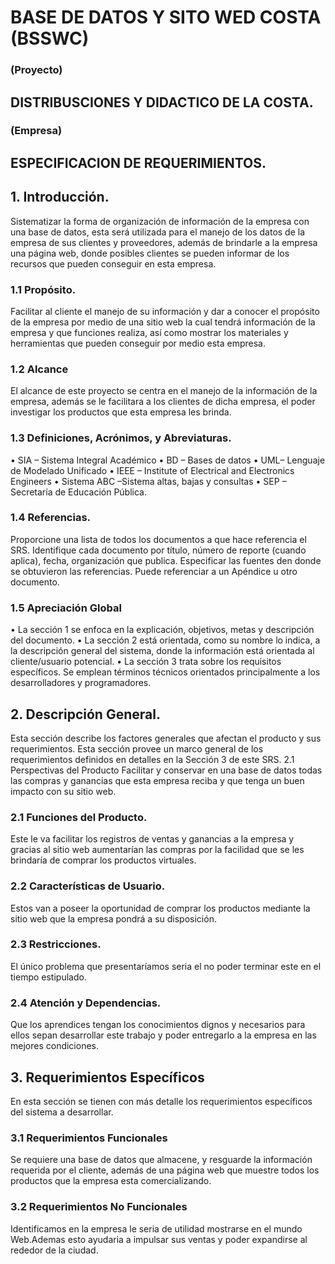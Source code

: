 # BASE DE DATOS Y SITO WED COSTA (BSSWC)
### (Proyecto)

## DISTRIBUSCIONES Y DIDACTICO DE LA COSTA.
### (Empresa)

## ESPECIFICACION DE REQUERIMIENTOS.


## 1.	Introducción.

Sistematizar la forma de organización de información de la empresa con una base de datos, esta será utilizada para el manejo de los datos de la empresa de sus clientes y proveedores, además de brindarle a la empresa una página web, donde posibles clientes se pueden informar de los recursos que pueden conseguir en esta empresa.

### 1.1	 Propósito.

Facilitar al cliente el manejo de su información y dar a conocer el propósito de la empresa por medio de una sitio web la cual tendrá información de la empresa y que funciones realiza, así como mostrar los materiales y herramientas que pueden conseguir por medio esta empresa.

### 1.2	Alcance

El alcance de este proyecto se centra en el manejo de la información de la empresa, además se le facilitara a los clientes de dicha empresa, el poder investigar los productos que esta empresa les brinda.

### 1.3	Definiciones, Acrónimos, y Abreviaturas.

 • SIA – Sistema Integral Académico
 • BD – Bases de datos
 • UML– Lenguaje de Modelado Unificado
 • IEEE – Institute of Electrical and Electronics Engineers
 • Sistema ABC –Sistema altas, bajas y consultas
 • SEP – Secretaría de Educación Pública.

### 1.4	Referencias.

Proporcione una lista de todos los documentos a que hace referencia el SRS.  Identifique cada documento por título, número de reporte (cuando aplica), fecha, organización que publica. Especificar las fuentes den donde se obtuvieron las referencias. Puede referenciar a un Apéndice u otro documento.

### 1.5	Apreciación Global

•	La sección 1 se enfoca en la explicación, objetivos, metas y descripción del documento.
•	La sección 2 está orientada, como su nombre lo indica, a la descripción general del sistema, donde la información está orientada al cliente/usuario potencial.
•	La sección 3 trata sobre los requisitos específicos. Se emplean términos técnicos orientados principalmente a los desarrolladores y programadores.


## 2. Descripción General.

Esta sección describe los factores generales que afectan el producto y sus requerimientos. Esta sección provee un marco general de los requerimientos definidos en detalles en la Sección 3 de este SRS.
2.1	Perspectivas del Producto
Facilitar y conservar en una base de datos todas las compras y ganancias que esta empresa reciba y que tenga un buen impacto con su sitio web.

### 2.1 Funciones del Producto.

Este le va facilitar los registros de ventas y ganancias a la empresa y gracias al sitio web aumentarían las compras por la facilidad que se les brindaría de comprar los productos virtuales.


### 2.2	Características de Usuario.

Estos van a poseer la oportunidad de comprar los productos mediante la sitio web que la empresa pondrá a su disposición.

### 2.3	Restricciones.

El único problema que presentaríamos seria el no poder terminar este en el tiempo estipulado.

### 2.4	Atención y Dependencias.
Que los aprendices tengan los conocimientos dignos y necesarios para ellos sepan desarrollar este trabajo y poder entregarlo a la empresa en las mejores condiciones.

## 3.	Requerimientos Específicos
En esta sección se tienen con más detalle los requerimientos específicos del sistema a desarrollar.

### 3.1	Requerimientos Funcionales

Se requiere una base de datos que almacene, y resguarde la información requerida por el cliente, además de una página web que muestre todos los  productos que la empresa esta comercializando.

### 3.2 Requerimientos No Funcionales

Identificamos en la empresa  le seria de utilidad mostrarse en el mundo Web.Ademas esto ayudaria a impulsar sus ventas y poder expandirse al rededor de la ciudad.
